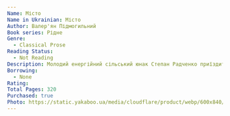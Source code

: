 ```yaml
---
Name: Місто
Name in Ukrainian: Місто
Author: Валер'ян Підмогильний
Book series: Рідне
Genre:
  - Classical Prose
Reading Status:
  - Not Reading
Description: Молодий енергійний сільський юнак Степан Радченко приїздить до Києва, вступає до економічного вишу й сподівається повернутися з новими знаннями на село. Він зустрічається із сільською дівчиною Надійкою, сумлінно навчається в інституті, але гординя й амбіції беруть своє, і Степан вирішує підкорити місто…
Borrowing:
  - None
Rating:
Total Pages: 320
Purchased: true
Photo: https://static.yakaboo.ua/media/cloudflare/product/webp/600x840/f/i/file_213_2.png
---
```

